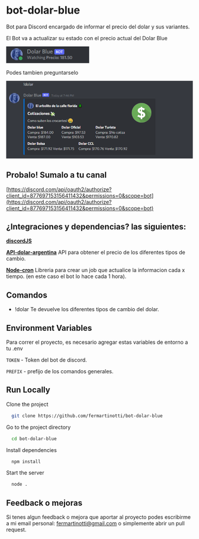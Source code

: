 # bot-dolar-blue
Bot para Discord encargado de informar el precio del dolar y sus variantes.

El Bot va a actualizar su estado con el precio actual del Dolar Blue

![bot screenshot](https://github.com/fermartinotti/bot-dolar-blue/blob/main/assets/bot.PNG)

Podes tambien preguntarselo

![bot_precio](https://github.com/fermartinotti/bot-dolar-blue/blob/main/assets/interaccion.png)

## Probalo! Sumalo a tu canal
[https://discord.com/api/oauth2/authorize?client_id=877697153156411432&permissions=0&scope=bot](https://discord.com/api/oauth2/authorize?client_id=877697153156411432&permissions=0&scope=bot)

## ¿Integraciones y dependencias? las siguientes:
[**discordJS**](https://discord.js.org/)

[**API-dolar-argentina**](https://github.com/Castrogiovanni20/api-dolar-argentina) API para obtener el precio de los diferentes tipos de cambio.

[**Node-cron**](https://www.npmjs.com/package/cron) Libreria para crear un job que actualice la informacion cada x tiempo. (en este caso el bot lo hace cada 1 hora).

## Comandos

- !dolar
Te devuelve los diferentes tipos de cambio del dolar.

## Environment Variables

Para correr el proyecto, es necesario agregar estas variables de entorno a tu .env

`TOKEN` - Token del bot de discord.

`PREFIX` - prefijo de los comandos generales.
  
## Run Locally

Clone the project

```bash
  git clone https://github.com/fermartinotti/bot-dolar-blue
```

Go to the project directory

```bash
  cd bot-dolar-blue
```

Install dependencies

```bash
  npm install
```

Start the server

```bash
  node .
```
  
## Feedback o mejoras

Si tenes algun feedback o mejora que aportar al proyecto podes escribirme a mi email personal: fermartinotti@gmail.com o simplemente abrir un pull request.

  

